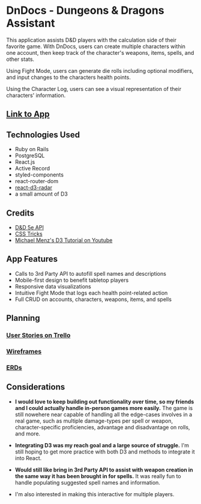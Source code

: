 # DnDocs - Dungeons & Dragons Assistant

This application assists D&D players with the calculation side of their favorite game. With DnDocs, users can create multiple characters within one account, then keep track of the character's weapons, items, spells, and other stats. 

Using Fight Mode, users can generate die rolls including optional modifiers, and input changes to the characters health points.

Using the Character Log, users can see a visual representation of their characters' information.

## [Link to App](https://project-four-dndocs.herokuapp.com/)

## Technologies Used

- Ruby on Rails
- PostgreSQL
- React.js
- Active Record
- styled-components
- react-router-dom
- [react-d3-radar](https://www.npmjs.com/package/react-d3-radar)
- a small amount of D3

## Credits

- [D&D 5e API](http://www.dnd5eapi.co/)
- [CSS Tricks](https://css-tricks.com/forums/topic/trying-to-set-state-using-with-time-delay/)
- [Michael Menz's D3 Tutorial on Youtube](https://www.youtube.com/watch?v=219xXJRh4Lw)

## App Features
- Calls to 3rd Party API to autofill spell names and descriptions
- Mobile-first design to benefit tabletop players
- Responsive data visualizations
- Intuitive Fight Mode that logs each health point-related action
- Full CRUD on accounts, characters, weapons, items, and spells

## Planning
### [User Stories on Trello](https://trello.com/b/0YHdmU5Y/dndocs-app)

### [Wireframes](https://66.media.tumblr.com/40d467653b7a8a5889131ace3fe2f014/tumblr_pi58l05u211uj0ljmo1_1280.jpg)

### [ERDs](https://66.media.tumblr.com/1238c7c9edf02affcb9b089c59bc504d/tumblr_pi58l05u211uj0ljmo2_r1_1280.png)

## Considerations
- __I would love to keep building out functionality over time, so my friends and I could actually handle in-person games more easily.__ The game is still nowehere near capable of handling all the edge-cases involves in a real game, such as multiple damage-types per spell or weapon, character-specific proficiencies, advantage and disadvantage on rolls, and more. 

- __Integrating D3 was my reach goal and a large source of struggle.__ I'm still hoping to get more practice with both D3 and methods to integrate it into React.

- __Would still like bring in 3rd Party API to assist with weapon creation in the same way it has been brought in for spells.__ It was really fun to handle populating suggested spell names and information.

- I'm also interested in making this interactive for multiple players.